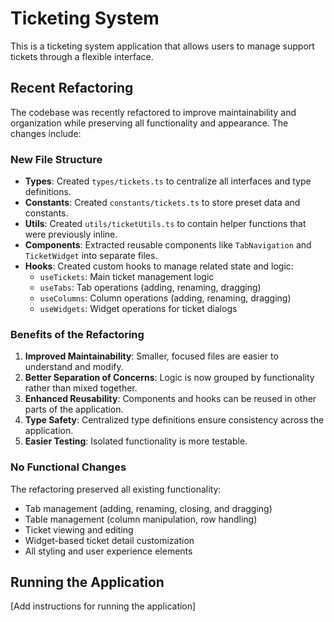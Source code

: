 # Ticketing System

This is a ticketing system application that allows users to manage support tickets through a flexible interface.

## Recent Refactoring

The codebase was recently refactored to improve maintainability and organization while preserving all functionality and appearance. The changes include:

### New File Structure

- **Types**: Created `types/tickets.ts` to centralize all interfaces and type definitions.
- **Constants**: Created `constants/tickets.ts` to store preset data and constants.
- **Utils**: Created `utils/ticketUtils.ts` to contain helper functions that were previously inline.
- **Components**: Extracted reusable components like `TabNavigation` and `TicketWidget` into separate files.
- **Hooks**: Created custom hooks to manage related state and logic:
  - `useTickets`: Main ticket management logic
  - `useTabs`: Tab operations (adding, renaming, dragging)
  - `useColumns`: Column operations (adding, renaming, dragging)
  - `useWidgets`: Widget operations for ticket dialogs

### Benefits of the Refactoring

1. **Improved Maintainability**: Smaller, focused files are easier to understand and modify.
2. **Better Separation of Concerns**: Logic is now grouped by functionality rather than mixed together.
3. **Enhanced Reusability**: Components and hooks can be reused in other parts of the application.
4. **Type Safety**: Centralized type definitions ensure consistency across the application.
5. **Easier Testing**: Isolated functionality is more testable.

### No Functional Changes

The refactoring preserved all existing functionality:
- Tab management (adding, renaming, closing, and dragging)
- Table management (column manipulation, row handling)
- Ticket viewing and editing
- Widget-based ticket detail customization
- All styling and user experience elements

## Running the Application

[Add instructions for running the application]
